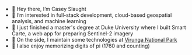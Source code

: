 - 👋 Hey there, I’m Casey Slaught
- 👀 I’m interested in full-stack development, cloud-based geospatial analysis, and machine learning
- 📖 I just finished a master's degree at Duke University where I built Smart Carte, a web app for preparing Sentinel-2 imagery
- 🦍 On the side, I maintain some technologies at [Virunga National Park](https://virunga.org)
- 🥧 I also enjoy memorizing digits of pi (1760 and counting)
